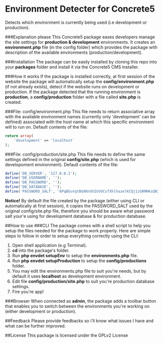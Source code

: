 Environment Detecter for Concrete5
=======================

Detects which environment is currently being used (i.e development or production).

###Explanation please
This Concrete5 package eases developers manage the site settings for **production & development** environments.
It creates an **environment.php** file (in the config folder) which provides the package with description of the available environments (production/development).

###Installation
The package can be easily installed by cloning this repo into your **packages** folder and install it via the Concrete5 CMS installer.

###How it works
If the package is installed correctly, at first session of the website the package will automatically setup the **config/environment.php** (if not already exists), detect if the website runs on development or production. If the package detected that the running environment is **production**, a **config/production** folder with a file called **site.php** is created.

###File: config/environment.php
This file needs to return associative array with the available environment names (currently only 'development' can be defined) associated with the host name at which this specific environment will to run on.
Default contents of the file:
```php
return array(
    'development' => 'localhost'
);
```

###File: config/production/site.php
This file needs to define the same settings defined in the original **config/site.php** (which is used for developoment environment). Default contents of the file:
```php
define('DB_SERVER', '127.0.0.1');
define('DB_USERNAME', '');
define('DB_PASSWORD', '');
define('DB_DATABASE', '');
define('PASSWORD_SALT', '6PqBEvnqtBUARnXhIGVUCsfXhlhazelKCQj1zGRMHKsQN35RZ6ufUUztzI7zgjkc');
```
**Notice!** By default the file created by the package (either using CLI or automatically at first session), it copies the PASSWORD_SALT used by the original config/site.php file, therefore you should be aware what password salt your'e using for development database & for production database.

##How to use
###CLI
The package comes with a shell script to help you setup the files needed for the package to work properly. Here are simple steps to follow in order to setup everything correctly using the CLI:

1. Open shell application (e.g Terminal).
2. **cd** into the package's folder.
3. Run **php envdet setupEnv** to setup the **environments.php** file.
4. Run **php envdet setupProduction** to setup the **config/productions** folder.
5. You may edit the environments.php file to suit you're needs, but by default it uses **localhost** as development environment.
6. Edit file **config/production/site.php** to suit you're production database settings.
7. Fire you're app!

###Browser
When connected as **admin**, the package adds a toolbar button that enables you to switch between the environments you're working on (either development or production).

##Feedback
Please provide feedbacks so i'll know what issues I have and what can be further improved.

##License
This package is licensed under the GPLv2 License


